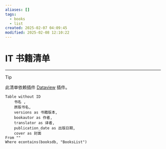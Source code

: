 ```yaml
---
aliases: []
tags:
  - books
  - list
created: 2025-02-07 04:09:45
modified: 2025-02-08 12:10:22
---
```


# IT 书籍清单

---

> [!tip] 
> 
> 此清单依赖插件 [Dataview](../../NoteSoft/Obsidian/Obsidian_Plugins_Note.md#Dataview) 插件。

```dataview
Table without ID
	书名 ,
	原版书名,
	versions as 书籍版本,
	bookautor as 作者,
	translator as 译者,
	publication_date as 出版日期,
	cover as 封面
From ""
Where econtains(booksdb, "BooksList")
```

